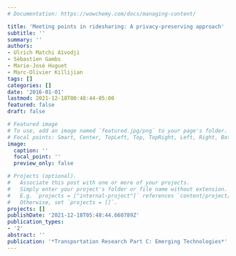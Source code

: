 ```yaml
---
# Documentation: https://wowchemy.com/docs/managing-content/

title: 'Meeting points in ridesharing: A privacy-preserving approach'
subtitle: ''
summary: ''
authors:
- Ulrich Matchi Aı̈vodji
- Sébastien Gambs
- Marie-José Huguet
- Marc-Olivier Killijian
tags: []
categories: []
date: '2016-01-01'
lastmod: 2021-12-18T00:48:44-05:00
featured: false
draft: false

# Featured image
# To use, add an image named `featured.jpg/png` to your page's folder.
# Focal points: Smart, Center, TopLeft, Top, TopRight, Left, Right, BottomLeft, Bottom, BottomRight.
image:
  caption: ''
  focal_point: ''
  preview_only: false

# Projects (optional).
#   Associate this post with one or more of your projects.
#   Simply enter your project's folder or file name without extension.
#   E.g. `projects = ["internal-project"]` references `content/project/deep-learning/index.md`.
#   Otherwise, set `projects = []`.
projects: []
publishDate: '2021-12-18T05:48:44.660789Z'
publication_types:
- '2'
abstract: ''
publication: '*Transportation Research Part C: Emerging Technologies*'
---
```

